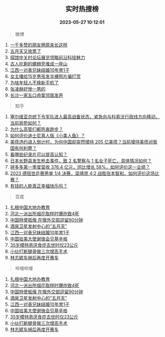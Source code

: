 <div align="center"><h2>实时热搜榜</h2><h4>2023-05-27 10:12:01</h4></div>

> 微博  

1. [一千多赞的朋友圈原来长这样](https://s.weibo.com/weibo?q=%23%E4%B8%80%E5%8D%83%E5%A4%9A%E8%B5%9E%E7%9A%84%E6%9C%8B%E5%8F%8B%E5%9C%88%E5%8E%9F%E6%9D%A5%E9%95%BF%E8%BF%99%E6%A0%B7%23&t=31&band_rank=1&Refer=top)<br />
2. [五月天又放票了](https://s.weibo.com/weibo?q=%E4%BA%94%E6%9C%88%E5%A4%A9%E5%8F%88%E6%94%BE%E7%A5%A8%E4%BA%86&t=31&band_rank=2&Refer=top)<br />
3. [探馆中关村论坛展览领略前沿科技魅力](https://s.weibo.com/weibo?q=%23%E6%8E%A2%E9%A6%86%E4%B8%AD%E5%85%B3%E6%9D%91%E8%AE%BA%E5%9D%9B%E5%B1%95%E8%A7%88%E9%A2%86%E7%95%A5%E5%89%8D%E6%B2%BF%E7%A7%91%E6%8A%80%E9%AD%85%E5%8A%9B%23&t=31&band_rank=3&Refer=top)<br />
4. [古人吃剩的螺蛳壳堆成一座山](https://s.weibo.com/weibo?q=%23%E5%8F%A4%E4%BA%BA%E5%90%83%E5%89%A9%E7%9A%84%E8%9E%BA%E8%9B%B3%E5%A3%B3%E5%A0%86%E6%88%90%E4%B8%80%E5%BA%A7%E5%B1%B1%23&t=31&band_rank=4&Refer=top)<br />
5. [江西一对表兄妹结婚10年育1子](https://s.weibo.com/weibo?q=%23%E6%B1%9F%E8%A5%BF%E4%B8%80%E5%AF%B9%E8%A1%A8%E5%85%84%E5%A6%B9%E7%BB%93%E5%A9%9A10%E5%B9%B4%E8%82%B21%E5%AD%90%23&t=31&band_rank=5&Refer=top)<br />
6. [女主播给15岁男孩发半裸照片骗打赏](https://s.weibo.com/weibo?q=%23%E5%A5%B3%E4%B8%BB%E6%92%AD%E7%BB%9915%E5%B2%81%E7%94%B7%E5%AD%A9%E5%8F%91%E5%8D%8A%E8%A3%B8%E7%85%A7%E7%89%87%E9%AA%97%E6%89%93%E8%B5%8F%23&t=31&band_rank=6&Refer=top)<br />
7. [为啥年轻人不换新手机了](https://s.weibo.com/weibo?q=%23%E4%B8%BA%E5%95%A5%E5%B9%B4%E8%BD%BB%E4%BA%BA%E4%B8%8D%E6%8D%A2%E6%96%B0%E6%89%8B%E6%9C%BA%E4%BA%86%23&t=31&band_rank=7&Refer=top)<br />
8. [张凌赫好惨一男的](https://s.weibo.com/weibo?q=%23%E5%BC%A0%E5%87%8C%E8%B5%AB%E5%A5%BD%E6%83%A8%E4%B8%80%E7%94%B7%E7%9A%84%23&t=31&band_rank=8&Refer=top)<br />
9. [长沙一家五口命案邻居发声](https://s.weibo.com/weibo?q=%23%E9%95%BF%E6%B2%99%E4%B8%80%E5%AE%B6%E4%BA%94%E5%8F%A3%E5%91%BD%E6%A1%88%E9%82%BB%E5%B1%85%E5%8F%91%E5%A3%B0%23&t=31&band_rank=9&Refer=top)<br />

> 知乎  

1. [塞尔维亚总统下令军队进入最高战备状态，紧急向与科索沃行政线方向移动，当前局势如何？](https://www.zhihu.com/question/603207069)<br />
2. [为什么高管们都热衷跑步？](https://www.zhihu.com/question/285301487)<br />
3. [如何评价迪士尼真人版《小美人鱼》？](https://www.zhihu.com/question/601286709)<br />
4. [美债违约进入倒计时，为何中国却突然增持 205 亿美债？当前增持美债对我国有何利弊？](https://www.zhihu.com/question/602981090)<br />
5. [看哪些纪录片可以提高认知？](https://www.zhihu.com/question/599621146)<br />
6. [日本长野县发生枪击事件，致 2 名警察与 1 名女子死亡，具体情况如何？](https://www.zhihu.com/question/603022146)<br />
7. [拼多多第一季度营收 376.4 亿元，同比增长 58%，如何评价这一业绩？](https://www.zhihu.com/question/603166134)<br />
8. [2023 德班世乒赛男单 1/4 决赛，梁靖崑 4:2 战胜张本智和，如何评价这场比赛？](https://www.zhihu.com/question/603230656)<br />
9. [有钱的人能真正幸福快乐吗？](https://www.zhihu.com/question/602538948)<br />

> 百度  

1. [扎根中国大地办教育](https://www.baidu.com/s?wd=%E6%89%8E%E6%A0%B9%E4%B8%AD%E5%9B%BD%E5%A4%A7%E5%9C%B0%E5%8A%9E%E6%95%99%E8%82%B2&sa=fyb_news&rsv_dl=fyb_news)<br />
2. [河北一派出所烟花取样时爆炸致4死](https://www.baidu.com/s?wd=%E6%B2%B3%E5%8C%97%E4%B8%80%E6%B4%BE%E5%87%BA%E6%89%80%E7%83%9F%E8%8A%B1%E5%8F%96%E6%A0%B7%E6%97%B6%E7%88%86%E7%82%B8%E8%87%B44%E6%AD%BB&sa=fyb_news&rsv_dl=fyb_news)<br />
3. [中国特使抵俄 在俄外交部逗留90分钟](https://www.baidu.com/s?wd=%E4%B8%AD%E5%9B%BD%E7%89%B9%E4%BD%BF%E6%8A%B5%E4%BF%84+%E5%9C%A8%E4%BF%84%E5%A4%96%E4%BA%A4%E9%83%A8%E9%80%97%E7%95%9990%E5%88%86%E9%92%9F&sa=fyb_news&rsv_dl=fyb_news)<br />
4. [酒泉卫星发射中心的“五月天”](https://www.baidu.com/s?wd=%E9%85%92%E6%B3%89%E5%8D%AB%E6%98%9F%E5%8F%91%E5%B0%84%E4%B8%AD%E5%BF%83%E7%9A%84%E2%80%9C%E4%BA%94%E6%9C%88%E5%A4%A9%E2%80%9D&sa=fyb_news&rsv_dl=fyb_news)<br />
5. [江西一对表兄妹结婚10年育1子](https://www.baidu.com/s?wd=%E6%B1%9F%E8%A5%BF%E4%B8%80%E5%AF%B9%E8%A1%A8%E5%85%84%E5%A6%B9%E7%BB%93%E5%A9%9A10%E5%B9%B4%E8%82%B21%E5%AD%90&sa=fyb_news&rsv_dl=fyb_news)<br />
6. [中国驻美大使谢锋会见基辛格](https://www.baidu.com/s?wd=%E4%B8%AD%E5%9B%BD%E9%A9%BB%E7%BE%8E%E5%A4%A7%E4%BD%BF%E8%B0%A2%E9%94%8B%E4%BC%9A%E8%A7%81%E5%9F%BA%E8%BE%9B%E6%A0%BC&sa=fyb_news&rsv_dl=fyb_news)<br />
7. [35岁模特患厌食症去世时仅23公斤](https://www.baidu.com/s?wd=35%E5%B2%81%E6%A8%A1%E7%89%B9%E6%82%A3%E5%8E%8C%E9%A3%9F%E7%97%87%E5%8E%BB%E4%B8%96%E6%97%B6%E4%BB%8523%E5%85%AC%E6%96%A4&sa=fyb_news&rsv_dl=fyb_news)<br />
8. [小伙打断腿骨做三次增高手术](https://www.baidu.com/s?wd=%E5%B0%8F%E4%BC%99%E6%89%93%E6%96%AD%E8%85%BF%E9%AA%A8%E5%81%9A%E4%B8%89%E6%AC%A1%E5%A2%9E%E9%AB%98%E6%89%8B%E6%9C%AF&sa=fyb_news&rsv_dl=fyb_news)<br />
9. [林志颖车祸后再度开赛车](https://www.baidu.com/s?wd=%E6%9E%97%E5%BF%97%E9%A2%96%E8%BD%A6%E7%A5%B8%E5%90%8E%E5%86%8D%E5%BA%A6%E5%BC%80%E8%B5%9B%E8%BD%A6&sa=fyb_news&rsv_dl=fyb_news)<br />

> 哔哩哔哩  

1. [扎根中国大地办教育](https://www.baidu.com/s?wd=%E6%89%8E%E6%A0%B9%E4%B8%AD%E5%9B%BD%E5%A4%A7%E5%9C%B0%E5%8A%9E%E6%95%99%E8%82%B2&sa=fyb_news&rsv_dl=fyb_news)<br />
2. [河北一派出所烟花取样时爆炸致4死](https://www.baidu.com/s?wd=%E6%B2%B3%E5%8C%97%E4%B8%80%E6%B4%BE%E5%87%BA%E6%89%80%E7%83%9F%E8%8A%B1%E5%8F%96%E6%A0%B7%E6%97%B6%E7%88%86%E7%82%B8%E8%87%B44%E6%AD%BB&sa=fyb_news&rsv_dl=fyb_news)<br />
3. [中国特使抵俄 在俄外交部逗留90分钟](https://www.baidu.com/s?wd=%E4%B8%AD%E5%9B%BD%E7%89%B9%E4%BD%BF%E6%8A%B5%E4%BF%84+%E5%9C%A8%E4%BF%84%E5%A4%96%E4%BA%A4%E9%83%A8%E9%80%97%E7%95%9990%E5%88%86%E9%92%9F&sa=fyb_news&rsv_dl=fyb_news)<br />
4. [酒泉卫星发射中心的“五月天”](https://www.baidu.com/s?wd=%E9%85%92%E6%B3%89%E5%8D%AB%E6%98%9F%E5%8F%91%E5%B0%84%E4%B8%AD%E5%BF%83%E7%9A%84%E2%80%9C%E4%BA%94%E6%9C%88%E5%A4%A9%E2%80%9D&sa=fyb_news&rsv_dl=fyb_news)<br />
5. [江西一对表兄妹结婚10年育1子](https://www.baidu.com/s?wd=%E6%B1%9F%E8%A5%BF%E4%B8%80%E5%AF%B9%E8%A1%A8%E5%85%84%E5%A6%B9%E7%BB%93%E5%A9%9A10%E5%B9%B4%E8%82%B21%E5%AD%90&sa=fyb_news&rsv_dl=fyb_news)<br />
6. [中国驻美大使谢锋会见基辛格](https://www.baidu.com/s?wd=%E4%B8%AD%E5%9B%BD%E9%A9%BB%E7%BE%8E%E5%A4%A7%E4%BD%BF%E8%B0%A2%E9%94%8B%E4%BC%9A%E8%A7%81%E5%9F%BA%E8%BE%9B%E6%A0%BC&sa=fyb_news&rsv_dl=fyb_news)<br />
7. [35岁模特患厌食症去世时仅23公斤](https://www.baidu.com/s?wd=35%E5%B2%81%E6%A8%A1%E7%89%B9%E6%82%A3%E5%8E%8C%E9%A3%9F%E7%97%87%E5%8E%BB%E4%B8%96%E6%97%B6%E4%BB%8523%E5%85%AC%E6%96%A4&sa=fyb_news&rsv_dl=fyb_news)<br />
8. [小伙打断腿骨做三次增高手术](https://www.baidu.com/s?wd=%E5%B0%8F%E4%BC%99%E6%89%93%E6%96%AD%E8%85%BF%E9%AA%A8%E5%81%9A%E4%B8%89%E6%AC%A1%E5%A2%9E%E9%AB%98%E6%89%8B%E6%9C%AF&sa=fyb_news&rsv_dl=fyb_news)<br />
9. [林志颖车祸后再度开赛车](https://www.baidu.com/s?wd=%E6%9E%97%E5%BF%97%E9%A2%96%E8%BD%A6%E7%A5%B8%E5%90%8E%E5%86%8D%E5%BA%A6%E5%BC%80%E8%B5%9B%E8%BD%A6&sa=fyb_news&rsv_dl=fyb_news)<br />
